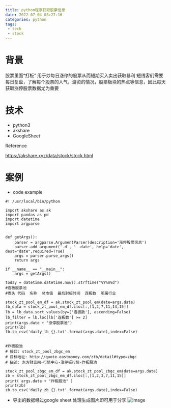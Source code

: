 ```yaml
---
title: python程序获取股票信息
date: 2022-07-04 08:27:16
categories: python
tags:
 - tech
 - stock
---
```


# 背景

股票里面“打板” 用于炒每日涨停的股票从而短期买入卖出获取暴利
短线客们需要每日复盘，了解每个股票的人气，游资的情况，股票板块的热点等信息，因此每天获取涨停股票数据尤为重要

# 技术

* python3
* akshare
* GoogleSheet

Reference 

https://akshare.xyz/data/stock/stock.html

# 案例

* code example
  
```
#! /usr/local/bin/python

import akshare as ak
import pandas as pd
import datetime
import argparse


def getArgs():
    parser = argparse.ArgumentParser(description='涨停股票信息')
    parser.add_argument('-d', '--date', help='date', dest="date",required=True)
    args = parser.parse_args()
    return args

if __name__ == "__main__":
	args = getArgs()

today = datetime.datetime.now().strftime("%Y%m%d")
#连板股票池
#表头 代码  名称  总市值  最后封板时间  连板数  所属行业

stock_zt_pool_em_df = ak.stock_zt_pool_em(date=args.date)
lb_data = stock_zt_pool_em_df.iloc[:,[1,2,7,11,14,15]]
lb = lb_data.sort_values(by=['连板数'], ascending=False)
lb_filter = lb.loc[lb['连板数'] >= 2]
print(args.date + "涨停股票池")
print(lb)
lb.to_csv('daily_lb_{}.txt'.format(args.date),index=False)


#炸板股池
# 接口: stock_zt_pool_zbgc_em
# 目标地址: http://quote.eastmoney.com/ztb/detail#type=zbgc
# 描述: 东方财富网-行情中心-涨停板行情-炸板股池

stock_zt_pool_zbgc_em_df = ak.stock_zt_pool_zbgc_em(date=args.date)
zb = stock_zt_pool_zbgc_em_df.iloc[:,[1,2,3,7,11,15]]
print( args.date + "炸板股池" )
print(zb)
zb.to_csv('daily_zb_{}.txt'.format(args.date),index=False)
```

* 导出的数据经过google sheet 处理生成图片即可用于分享
![image](stock_price.png)